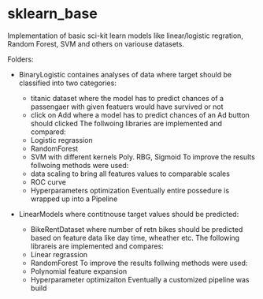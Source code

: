 # sklearn_base
Implementation of basic sci-kit learn models like linear/logistic regration, Random Forest, SVM and others on variouse datasets.

Folders:

 - BinaryLogistic containes analyses of data where target should be classified into two categories:
    * titanic dataset where the model has to predict chances of a passengaer with given featuers would have survived or not
    * click on Add where a model has to predict chances of an Ad button should clicked
 The follwoing libraries are implemented and compared:
    * Logistic regrassion
    * RandomForest
    * SVM with different kernels Poly. RBG, Sigmoid
To improve the results follwoing methods were used:
    * data scaling to bring all features values to comparable scales
    * ROC curve
    * Hyperparameters optimization
Eventually entire possedure is wrapped up into a Pipeline

- LinearModels where contitnouse target values should be predicted:
    * BikeRentDataset where number of retn bikes should be predicted based on feature data like day time, wheather etc.
The following librareis are implemented and compares:
    * Linear regrassion
    * RandomForest
To improve the results follwing methods were used:
    * Polynomial feature expansion
    * Hyperparameter optimizaiton
Eventually a customized pipeline was build





